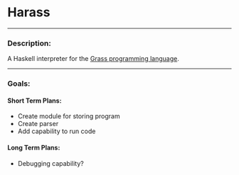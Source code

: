 # Harass

---
### Description:
A Haskell interpreter for the [Grass programming language](http://blue.sky.or.jp/grass/).

---
### Goals:
#### Short Term Plans:
* Create module for storing program
* Create parser
* Add capability to run code

#### Long Term Plans:
* Debugging capability?
